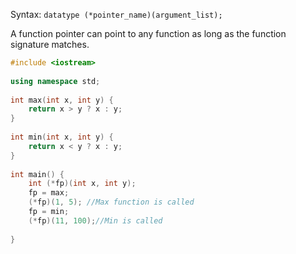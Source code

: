 Syntax: `datatype (*pointer_name)(argument_list);`

A function pointer can point to any function as long as the function signature matches.

```cpp
#include <iostream>  
  
using namespace std;  
  
int max(int x, int y) {  
    return x > y ? x : y;  
}  
  
int min(int x, int y) {  
    return x < y ? x : y;  
}  
  
int main() {  
    int (*fp)(int x, int y);  
    fp = max;  
    (*fp)(1, 5); //Max function is called  
    fp = min;  
    (*fp)(11, 100);//Min is called  
  
}
```